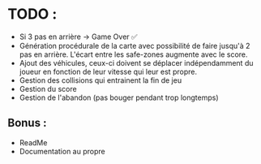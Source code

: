 # TODO :
- Si 3 pas en arrière -> Game Over ✅
- Génération procédurale de la carte avec possibilité de faire jusqu'à 2 pas en arrière. L'écart entre les safe-zones augmente avec le score.
- Ajout des véhicules, ceux-ci doivent se déplacer indépendamment du joueur en fonction de leur vitesse qui leur est propre.
- Gestion des collisions qui entrainent la fin de jeu
- Gestion du score
- Gestion de l'abandon (pas bouger pendant trop longtemps)


## Bonus :
- ReadMe
- Documentation au propre